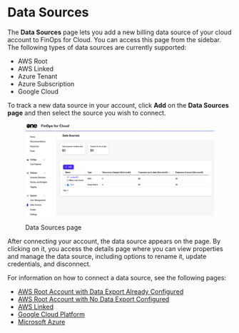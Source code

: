 # Data Sources

The **Data Sources** page lets you add a new billing data source of your cloud account to FinOps for Cloud. You can access this page from the sidebar. The following types of data sources are currently supported:

* AWS Root
* AWS Linked
* Azure Tenant
* Azure Subscription
* Google Cloud

To track a new data source in your account, click **Add** on the **Data Sources page** and then select the source you wish to connect.&#x20;

<figure><img src="../../../.gitbook/assets/finOps_data_source.png" alt=""><figcaption><p>Data Sources page</p></figcaption></figure>

After connecting your account, the data source appears on the page. By clicking on it, you access the details page where you can view properties and manage the data source, including options to rename it, update credentials, and disconnect.

For information on how to connect a data source, see the following pages:

* [AWS Root Account with Data Export Already Configured](aws/aws-root-account-with-data-export-already-configured.md)
* [AWS Root Account with No Data Export Configured](aws/aws-root-account-with-no-data-export-configured.md)
* [AWS Linked](aws/aws-linked.md)
* [Google Cloud Platform](google-cloud-platform.md)
* [Microsoft Azure](microsoft-azure.md)
